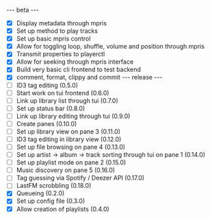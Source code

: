--- beta ---
- [x] Display metadata through mpris
- [x] Set up method to play tracks
- [x] Set up basic mpris control
- [x] Allow for toggling loop, shuffle, volume and position through mpris
- [x] Transmit properties to playerctl
- [x] Allow for seeking through mpris interface
- [x] Build very basic cli frontend to test backend
- [x] comment, format, clippy and commit
--- release ---
- [ ] ID3 tag editing (0.5.0)
- [ ] Start work on tui frontend (0.6.0)
- [ ] Link up library list through tui (0.7.0)
- [ ] Set up status bar (0.8.0)
- [ ] Link up library editing through tui (0.9.0)
- [ ] Create panes (0.10.0)
- [ ] Set up library view on pane 3 (0.11.0)
- [ ] ID3 tag editing in library view (0.12.0)
- [ ] Set up file browsing on pane 4 (0.13.0)
- [ ] Set up artist -> album -> track sorting through tui on pane 1 (0.14.0)
- [ ] Set up playlist mode on pane 2 (0.15.0)
- [ ] Music discovery on pane 5 (0.16.0)
- [ ] Tag guessing via Spotify / Deezer API (0.17.0)
- [ ] LastFM scrobbling (0.18.0)
- [x] Queueing (0.2.0)
- [x] Set up config file (0.3.0)
- [x] Allow creation of playlists (0.4.0)
